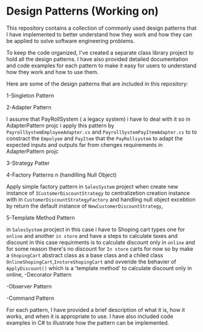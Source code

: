 # Design Patterns (Working on)
This repository contains a collection of commonly used design patterns that I have implemented to better understand how they work and how they can be applied to solve software engineering problems.

To keep the code organized, I've created a separate class library project to hold all the design patterns. I have also provided detailed documentation and code examples for each pattern to make it easy for users to understand how they work and how to use them.

Here are some of the design patterns that are included in this repository:

1-Singleton Pattern
                          
                          
2-Adapter Pattern      

I assume that PayRollSystem ( a legacy system) i have to deal with it so in AdapterPattern projc i apply this pattern by `PayrollSystemEmployeeAdapter.cs` and `PayrollSystemPayItemAdapter.cs` to to constract the `Empolyee` and `PayItem` that the `PayRollsystem` to adapt the expected inputs and outputs
far from chenges requirements in AdapterPattern projc
          
3-Strategy Patter 

4-Factory Patterns n (handilling Null Object)

 Apply simple factory pattern in `SalesSystem` project when create new instance of `ICustomerDiscountStrategy` to centralizetion creation instance with in `CustomerDiscountStrategyFactory` and handling null object excebtion  by return the default instance of `NewCustomerDiscountStrategy`,

5-Template Method Pattern 

in `SalesSystem` procject
    in this case i have to Shoping cart types one for `online` and another `in store` and have a steps to calculate taxes and discount in this case requirments is to calculate discount only in `online` and for some reason there's no discount for `In store` carts for now so by make a `ShopingCart` abstract class as a base class and a chiled class `OnlineShopingCart`,`InstoreShopingCart` 
and ovveride the behavier of `ApplyDiscount()` which is a 'template method' to calculate discount only in online,
-Decorator Pattern

-Observer Pattern

-Command Pattern

 


For each pattern, I have provided a brief description of what it is, how it works, and when it is appropriate to use. I have also included code examples in C# to illustrate how the pattern can be implemented.
